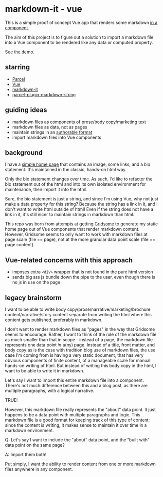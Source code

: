 # markdown-it - vue

This is a simple proof of concept Vue app that renders some markdown [in a component](https://github.com/brianzelip/markdown-it-vue/blob/master/src/App.vue#L15-L18).

The aim of this project is to figure out a solution to import a markdown file into a Vue component to be rendered like any data or computed property.

See [the demo](https://markdown-it-vue.netlify.com).

## starring

- [Parcel](https://parceljs.org)
- [Vue](https://vuejs.org)
- [markdown-it](https://github.com/markdown-it/markdown-it)
- [parcel-plugin-markdown-string](https://github.com/jaywcjlove/parcel-plugin-markdown-string)

## guiding ideas

- markdown files as components of prose/body copy/marketing text
- markdown files as data, not as pages
- maintain strings in an [authorable format](https://johno.com/authorable-format)
- import markdown files into Vue components

## background

I have a [simple home page](http://zelip.me) that contains an image, some links, and a bio statement. It's maintained in the classic, hands-on html way.

Only the bio statement changes over time. As such, I'd like to refactor the bio statement out of the html and into its own isolated environment for maintenance, then import it into the html.

Sure, the bio statement is just a string, and since I'm using Vue, why not just make a data property for this string? Because the string has a link in it, and I don't want to write html outside of html! Even if the string does not have a link in it, it's still nicer to maintain strings in markdown than html.

This repo was born from attempts at getting [Gridsome](https://gridsome.org) to generate my static home page out of Vue components that render markdown content. However, Gridsome seems to only want to work with markdown files at page scale (file == page), not at the more granular data point scale (file == page content).

## Vue-related concerns with this approach

- imposes extra `<div>` wrapper that is not found in the pure html version
- sends big ass js bundle down the pipe to the user, even though there is no js in use on the page

## legacy brainstorm

I want to be able to write body copy/prose/narrative/marketing/brochure content/narrative/story content separate from writing the html where this content gets published, preferably in markdown.

I don't want to render markdown files as "pages" in the way that Gridsome seems to encourage. Rather, I want to think of the role of the markdown file as much smaller than that in scope - instead of a page, the markdown file represents one data point _in_ a(ny) page. Instead of a title, front matter, and body copy as is the case with tradition blog use of markdown files, the use case I'm coming from is having a very static document, that has very obvious components of finite content, of a manageable scale for manual hands-on writing of html. But instead of writing this body copy in the html, I want to be able to write it in markdown.

Let's say I want to import this entire markdown file into a component. There's not much difference between this and a blog post, as there are multiple paragraphs, with a logical narrative.

TRUE!

However, this markdown file really represents the "about" data point. It just happens to be a data point with multiple paragraphs and logic. This markdown file is a good format for keeping track of this type of content; since the content is writing, it makes sense to maintain it over time in a markdown environment.

Q: Let's say I want to include the "about" data point, and the "built with" data point on the same page?

A: Import them both!

Put simply, I want the ability to render content from one or more markdown files anywhere in any component.
